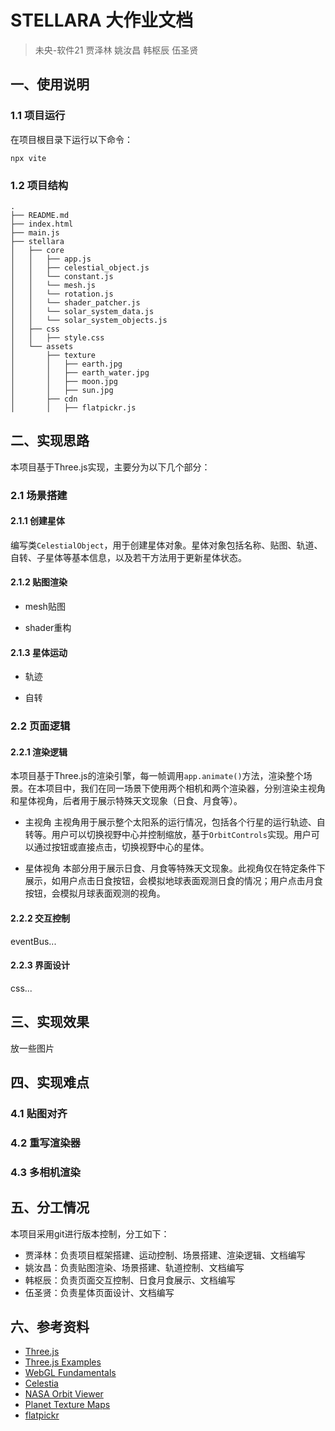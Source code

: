 # STELLARA 大作业文档

> 未央-软件21 贾泽林 姚汝昌 韩枢辰 伍圣贤

## 一、使用说明

### 1.1 项目运行
在项目根目录下运行以下命令：
```shell
npx vite
```

### 1.2 项目结构

```shell
.
├── README.md
├── index.html
├── main.js
├── stellara
│   ├── core
│   │   ├── app.js
│   │   ├── celestial_object.js
│   │   └── constant.js
│   │   └── mesh.js
│   │   └── rotation.js
│   │   └── shader_patcher.js
│   │   └── solar_system_data.js
│   │   └── solar_system_objects.js
│   ├── css
│   │   ├── style.css
│   └── assets
│       ├── texture
│       │   ├── earth.jpg
│       │   ├── earth_water.jpg
│       │   ├── moon.jpg
│       │   ├── sun.jpg
│       ├── cdn
│       │   ├── flatpickr.js
```

## 二、实现思路

本项目基于Three.js实现，主要分为以下几个部分：

### 2.1 场景搭建

#### 2.1.1 创建星体
编写类`CelestialObject`，用于创建星体对象。星体对象包括名称、贴图、轨道、自转、子星体等基本信息，以及若干方法用于更新星体状态。

#### 2.1.2 贴图渲染

- mesh贴图

- shader重构

#### 2.1.3 星体运动

- 轨迹

- 自转

### 2.2 页面逻辑

#### 2.2.1 渲染逻辑
本项目基于Three.js的渲染引擎，每一帧调用`app.animate()`方法，渲染整个场景。在本项目中，我们在同一场景下使用两个相机和两个渲染器，分别渲染主视角和星体视角，后者用于展示特殊天文现象（日食、月食等）。

- 主视角
主视角用于展示整个太阳系的运行情况，包括各个行星的运行轨迹、自转等。用户可以切换视野中心并控制缩放，基于`OrbitControls`实现。用户可以通过按钮或直接点击，切换视野中心的星体。

- 星体视角
本部分用于展示日食、月食等特殊天文现象。此视角仅在特定条件下展示，如用户点击日食按钮，会模拟地球表面观测日食的情况；用户点击月食按钮，会模拟月球表面观测的视角。

#### 2.2.2 交互控制
eventBus...

#### 2.2.3 界面设计

css...

## 三、实现效果

放一些图片

## 四、实现难点

### 4.1 贴图对齐

### 4.2 重写渲染器

### 4.3 多相机渲染

## 五、分工情况

本项目采用git进行版本控制，分工如下：

- 贾泽林：负责项目框架搭建、运动控制、场景搭建、渲染逻辑、文档编写
- 姚汝昌：负责贴图渲染、场景搭建、轨道控制、文档编写
- 韩枢辰：负责页面交互控制、日食月食展示、文档编写
- 伍圣贤：负责星体页面设计、文档编写



## 六、参考资料

- [Three.js](https://threejs.org/)
- [Three.js Examples](https://threejs.org/examples/)
- [WebGL Fundamentals](https://webglfundamentals.org/)
- [Celestia](https://celestiaproject.space/)
- [NASA Orbit Viewer](https://ssd.jpl.nasa.gov/tools/orbit_viewer.html)
- [Planet Texture Maps](https://planetpixelemporium.com/earth.html)
- [flatpickr](https://flatpickr.js.org/)